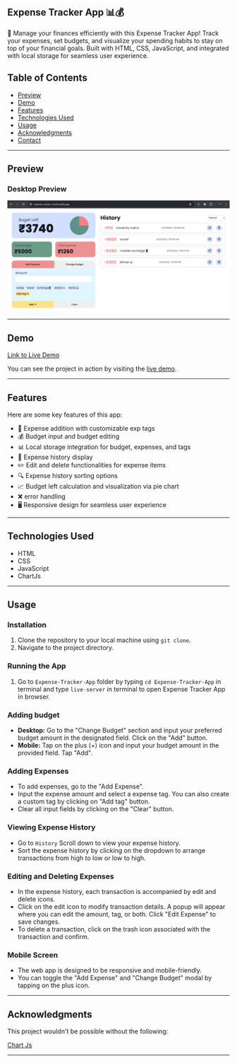 ## Expense Tracker App 📊💰

📝 Manage your finances efficiently with this Expense Tracker App! Track your expenses, set budgets, and visualize your spending habits to stay on top of your financial goals. Built with HTML, CSS, JavaScript, and integrated with local storage for seamless user experience.


## Table of Contents

- [Preview](#preview)
- [Demo](#demo)
- [Features](#features)  <!-- Add Features Section -->
- [Technologies Used](#technologies-used)
- [Usage](#usage)
- [Acknowledgments](#acknowledgments)
- [Contact](#contact)

---

## Preview

### Desktop Preview
<img src="./Assets/exp-tracker-destop-preview.png" alt="">

---



## Demo

[Link to Live Demo](https://expense-tracker-manik.netlify.app/)

You can see the project in action by visiting the [live demo](https://expense-tracker-manik.netlify.app/).

---

## Features

Here are some key features of this app:

- 💼 Expense addition with customizable exp tags
- 💰 Budget input and budget editing 
- 📊 Local storage integration for budget, expenses, and tags
- 📜 Expense history display
- ✏️ Edit and delete functionalities for expense items
- 🔍 Expense history sorting options
- 📈 Budget left calculation and visualization via pie chart
- ❌ error handling
- 🖥️ Responsive design for seamless user experience

---

## Technologies Used

- HTML
- CSS
- JavaScript
- ChartJs

---

## Usage


### Installation
1. Clone the repository to your local machine using `git clone`.
2. Navigate to the project directory.

### Running the App
1. Go to `Expense-Tracker-App` folder by typing `cd Expense-Tracker-App` in terminal and type `live-server` in terminal to open Expense Tracker App in browser.

### Adding budget
- **Desktop:** Go to the "Change Budget" section and input your preferred budget amount in the designated field. Click on the "Add" button.
- **Mobile:** Tap on the plus (+) icon and input your budget amount in the provided field. Tap "Add".

### Adding Expenses
- To add expenses, go to the "Add Expense".
- Input the expense amount and select a expense tag. You can also create a custom tag by clicking on "Add tag" button.
- Clear all input fields by clicking on the "Clear" button.

### Viewing Expense History
- Go to `History` Scroll down to view your expense history.
- Sort the expense history by clicking on the dropdown to arrange transactions from high to low or low to high.

### Editing and Deleting Expenses
- In the expense history, each transaction is accompanied by edit and delete icons.
- Click on the edit icon to modify transaction details. A popup will appear where you can edit the amount, tag, or both. Click "Edit Expense" to save changes.
- To delete a transaction, click on the trash icon associated with the transaction and confirm.

### Mobile Screen
- The web app is designed to be responsive and mobile-friendly.
- You can toggle the "Add Expense" and "Change Budget" modal by tapping on the plus icon.

---

## Acknowledgments

This project wouldn't be possible without the following:

[Chart Js](https://www.chartjs.org/)

---



